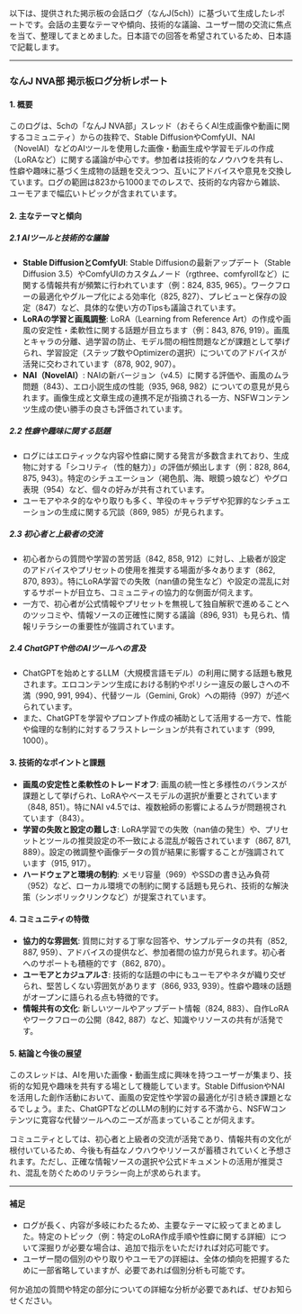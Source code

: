 以下は、提供された掲示板の会話ログ（なんJ(5ch)）に基づいて生成したレポートです。会話の主要なテーマや傾向、技術的な議論、ユーザー間の交流に焦点を当て、整理してまとめました。日本語での回答を希望されているため、日本語で記載します。

---

### なんJ NVA部 掲示板ログ分析レポート

#### 1. 概要
このログは、5chの「なんJ NVA部」スレッド（おそらくAI生成画像や動画に関するコミュニティ）からの抜粋で、Stable DiffusionやComfyUI、NAI（NovelAI）などのAIツールを使用した画像・動画生成や学習モデルの作成（LoRAなど）に関する議論が中心です。参加者は技術的なノウハウを共有し、性癖や趣味に基づく生成物の話題を交えつつ、互いにアドバイスや意見を交換しています。ログの範囲は823から1000までのレスで、技術的な内容から雑談、ユーモアまで幅広いトピックが含まれています。

#### 2. 主なテーマと傾向
##### 2.1 AIツールと技術的な議論
- **Stable DiffusionとComfyUI**: Stable Diffusionの最新アップデート（Stable Diffusion 3.5）やComfyUIのカスタムノード（rgthree、comfyrollなど）に関する情報共有が頻繁に行われています（例：824, 835, 965）。ワークフローの最適化やグループ化による効率化（825, 827）、プレビューと保存の設定（847）など、具体的な使い方のTipsも議論されています。
- **LoRAの学習と画風調整**: LoRA（Learning from Reference Art）の作成や画風の安定性・柔軟性に関する話題が目立ちます（例：843, 876, 919）。画風とキャラの分離、過学習の防止、モデル間の相性問題などが課題として挙げられ、学習設定（ステップ数やOptimizerの選択）についてのアドバイスが活発に交わされています（878, 902, 907）。
- **NAI（NovelAI）**: NAIの新バージョン（v4.5）に関する評価や、画風のムラ問題（843）、エロ小説生成の性能（935, 968, 982）についての意見が見られます。画像生成と文章生成の連携不足が指摘される一方、NSFWコンテンツ生成の使い勝手の良さも評価されています。

##### 2.2 性癖や趣味に関する話題
- ログにはエロティックな内容や性癖に関する発言が多数含まれており、生成物に対する「シコリティ（性的魅力）」の評価が頻出します（例：828, 864, 875, 943）。特定のシチュエーション（褐色肌、海、眼鏡っ娘など）やグロ表現（954）など、個々の好みが共有されています。
- ユーモアやネタ的なやり取りも多く、竿役のキャラデザや犯罪的なシチュエーションの生成に関する冗談（869, 985）が見られます。

##### 2.3 初心者と上級者の交流
- 初心者からの質問や学習の苦労話（842, 858, 912）に対し、上級者が設定のアドバイスやプリセットの使用を推奨する場面が多々あります（862, 870, 893）。特にLoRA学習での失敗（nan値の発生など）や設定の混乱に対するサポートが目立ち、コミュニティの協力的な側面が伺えます。
- 一方で、初心者が公式情報やプリセットを無視して独自解釈で進めることへのツッコミや、情報ソースの正確性に関する議論（896, 931）も見られ、情報リテラシーの重要性が強調されています。

##### 2.4 ChatGPTや他のAIツールへの言及
- ChatGPTを始めとするLLM（大規模言語モデル）の利用に関する話題も散見されます。エロコンテンツ生成における制約やポリシー違反の厳しさへの不満（990, 991, 994）、代替ツール（Gemini, Grok）への期待（997）が述べられています。
- また、ChatGPTを学習やプロンプト作成の補助として活用する一方で、性能や倫理的な制約に対するフラストレーションが共有されています（999, 1000）。

#### 3. 技術的なポイントと課題
- **画風の安定性と柔軟性のトレードオフ**: 画風の統一性と多様性のバランスが課題として挙げられ、LoRAやベースモデルの選択が重要とされています（848, 851）。特にNAI v4.5では、複数絵師の影響によるムラが問題視されています（843）。
- **学習の失敗と設定の難しさ**: LoRA学習での失敗（nan値の発生）や、プリセットとツールの推奨設定の不一致による混乱が報告されています（867, 871, 889）。設定の微調整や画像データの質が結果に影響することが強調されています（915, 917）。
- **ハードウェアと環境の制約**: メモリ容量（969）やSSDの書き込み負荷（952）など、ローカル環境での制約に関する話題も見られ、技術的な解決策（シンボリックリンクなど）が提案されています。

#### 4. コミュニティの特徴
- **協力的な雰囲気**: 質問に対する丁寧な回答や、サンプルデータの共有（852, 887, 959）、アドバイスの提供など、参加者間の協力が見られます。初心者へのサポートも積極的です（862, 870）。
- **ユーモアとカジュアルさ**: 技術的な話題の中にもユーモアやネタが織り交ぜられ、堅苦しくない雰囲気があります（866, 933, 939）。性癖や趣味の話題がオープンに語られる点も特徴的です。
- **情報共有の文化**: 新しいツールやアップデート情報（824, 883）、自作LoRAやワークフローの公開（842, 887）など、知識やリソースの共有が活発です。

#### 5. 結論と今後の展望
このスレッドは、AIを用いた画像・動画生成に興味を持つユーザーが集まり、技術的な知見や趣味を共有する場として機能しています。Stable DiffusionやNAIを活用した創作活動において、画風の安定性や学習の最適化が引き続き課題となるでしょう。また、ChatGPTなどのLLMの制約に対する不満から、NSFWコンテンツに寛容な代替ツールへのニーズが高まっていることが伺えます。

コミュニティとしては、初心者と上級者の交流が活発であり、情報共有の文化が根付いているため、今後も有益なノウハウやリソースが蓄積されていくと予想されます。ただし、正確な情報ソースの選択や公式ドキュメントの活用が推奨され、混乱を防ぐためのリテラシー向上が求められます。

---

#### 補足
- ログが長く、内容が多岐にわたるため、主要なテーマに絞ってまとめました。特定のトピック（例：特定のLoRA作成手順や性癖に関する詳細）について深掘りが必要な場合は、追加で指示をいただければ対応可能です。
- ユーザー間の個別のやり取りやユーモアの詳細は、全体の傾向を把握するために一部省略していますが、必要であれば個別分析も可能です。

何か追加の質問や特定の部分についての詳細な分析が必要であれば、ぜひお知らせください。